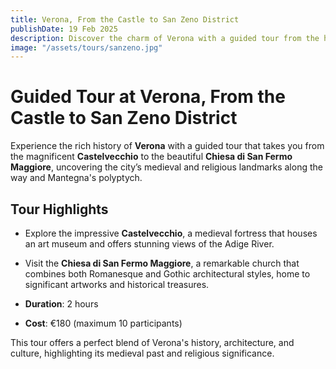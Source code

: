 ```yaml
---
title: Verona, From the Castle to San Zeno District
publishDate: 19 Feb 2025
description: Discover the charm of Verona with a guided tour from the historic Castelvecchio to the Chiesa of the Patron Saint of Verona, exploring the city's medieval and religious heritage.
image: "/assets/tours/sanzeno.jpg"
---
```


# **Guided Tour at Verona, From the Castle to San Zeno District**

Experience the rich history of **Verona** with a guided tour that takes you from the magnificent **Castelvecchio** to the beautiful **Chiesa di San Fermo Maggiore**, uncovering the city’s medieval and religious landmarks along the way and Mantegna's polyptych.

## **Tour Highlights**
- Explore the impressive **Castelvecchio**, a medieval fortress that houses an art museum and offers stunning views of the Adige River.
- Visit the **Chiesa di San Fermo Maggiore**, a remarkable church that combines both Romanesque and Gothic architectural styles, home to significant artworks and historical treasures.

- **Duration**: 2 hours  
- **Cost**: €180 (maximum 10 participants)  

This tour offers a perfect blend of Verona's history, architecture, and culture, highlighting its medieval past and religious significance.

